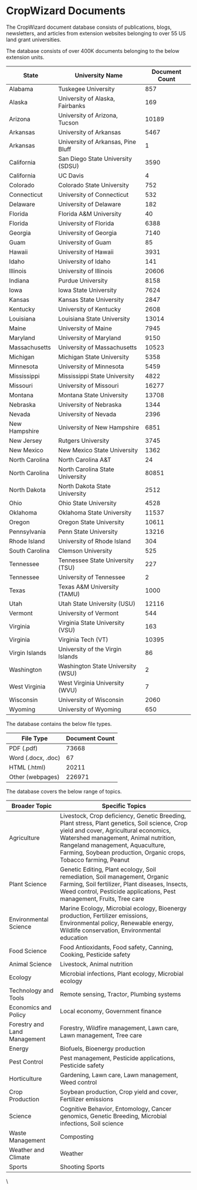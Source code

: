 # CropWizard Documents

The CropWizard document database consists of publications, blogs, newsletters, and articles from extension websites belonging to over 55 US land grant universities.&#x20;

The database consists of over 400K documents belonging to the below extension units.&#x20;

| State          | University Name                    | Document Count |
| -------------- | ---------------------------------- | -------------- |
| Alabama        | Tuskegee University                | 857            |
| Alaska         | University of Alaska, Fairbanks    | 169            |
| Arizona        | University of Arizona, Tucson      | 10189          |
| Arkansas       | University of Arkansas             | 5467           |
| Arkansas       | University of Arkansas, Pine Bluff | 1              |
| California     | San Diego State University (SDSU)  | 3590           |
| California     | UC Davis                           | 4              |
| Colorado       | Colorado State University          | 752            |
| Connecticut    | University of Connecticut          | 532            |
| Delaware       | University of Delaware             | 182            |
| Florida        | Florida A\&M University            | 40             |
| Florida        | University of Florida              | 6388           |
| Georgia        | University of Georgia              | 7140           |
| Guam           | University of Guam                 | 85             |
| Hawaii         | University of Hawaii               | 3931           |
| Idaho          | University of Idaho                | 141            |
| Illinois       | University of Illinois             | 20606          |
| Indiana        | Purdue University                  | 8158           |
| Iowa           | Iowa State University              | 7624           |
| Kansas         | Kansas State University            | 2847           |
| Kentucky       | University of Kentucky             | 2608           |
| Louisiana      | Louisiana State University         | 13014          |
| Maine          | University of Maine                | 7945           |
| Maryland       | University of Maryland             | 9150           |
| Massachusetts  | University of Massachusetts        | 10523          |
| Michigan       | Michigan State University          | 5358           |
| Minnesota      | University of Minnesota            | 5459           |
| Mississippi    | Mississippi State University       | 4822           |
| Missouri       | University of Missouri             | 16277          |
| Montana        | Montana State University           | 13708          |
| Nebraska       | University of Nebraska             | 1344           |
| Nevada         | University of Nevada               | 2396           |
| New Hampshire  | University of New Hampshire        | 6851           |
| New Jersey     | Rutgers University                 | 3745           |
| New Mexico     | New Mexico State University        | 1362           |
| North Carolina | North Carolina A\&T                | 24             |
| North Carolina | North Carolina State University    | 80851          |
| North Dakota   | North Dakota State University      | 2512           |
| Ohio           | Ohio State University              | 4528           |
| Oklahoma       | Oklahoma State University          | 11537          |
| Oregon         | Oregon State University            | 10611          |
| Pennsylvania   | Penn State University              | 13216          |
| Rhode Island   | University of Rhode Island         | 304            |
| South Carolina | Clemson University                 | 525            |
| Tennessee      | Tennessee State University (TSU)   | 227            |
| Tennessee      | University of Tennessee            | 2              |
| Texas          | Texas A\&M University (TAMU)       | 1000           |
| Utah           | Utah State University (USU)        | 12116          |
| Vermont        | University of Vermont              | 544            |
| Virginia       | Virginia State University (VSU)    | 163            |
| Virginia       | Virginia Tech (VT)                 | 10395          |
| Virgin Islands | University of the Virgin Islands   | 86             |
| Washington     | Washington State University (WSU)  | 2              |
| West Virginia  | West Virginia University (WVU)     | 7              |
| Wisconsin      | University of Wisconsin            | 2060           |
| Wyoming        | University of Wyoming              | 650            |

The database contains the below file types.&#x20;

| File Type          | Document Count |
| ------------------ | -------------- |
| PDF (.pdf)         | 73668          |
| Word (.docx, .doc) | 67             |
| HTML (.html)       | 20211          |
| Other (webpages)   | 226971         |

The database covers the below range of topics.

| Broader Topic                | Specific Topics                                                                                                                                                                                                                                                                        |
| ---------------------------- | -------------------------------------------------------------------------------------------------------------------------------------------------------------------------------------------------------------------------------------------------------------------------------------- |
| Agriculture                  | Livestock, Crop deficiency, Genetic Breeding, Plant stress, Plant genetics, Soil science, Crop yield and cover, Agricultural economics, Watershed management, Animal nutrition, Rangeland management, Aquaculture, Farming, Soybean production, Organic crops, Tobacco farming, Peanut |
| Plant Science                | Genetic Editing, Plant ecology, Soil remediation, Soil management, Organic Farming, Soil fertilizer, Plant diseases, Insects, Weed control, Pesticide applications, Pest management, Fruits, Tree care                                                                                 |
| Environmental Science        | Marine Ecology, Microbial ecology, Bioenergy production, Fertilizer emissions, Environmental policy, Renewable energy, Wildlife conservation, Environmental education                                                                                                                  |
| Food Science                 | Food Antioxidants, Food safety, Canning, Cooking, Pesticide safety                                                                                                                                                                                                                     |
| Animal Science               | Livestock, Animal nutrition                                                                                                                                                                                                                                                            |
| Ecology                      | Microbial infections, Plant ecology, Microbial ecology                                                                                                                                                                                                                                 |
| Technology and Tools         | Remote sensing, Tractor, Plumbing systems                                                                                                                                                                                                                                              |
| Economics and Policy         | Local economy, Government finance                                                                                                                                                                                                                                                      |
| Forestry and Land Management | Forestry, Wildfire management, Lawn care, Lawn management, Tree care                                                                                                                                                                                                                   |
| Energy                       | Biofuels, Bioenergy production                                                                                                                                                                                                                                                         |
| Pest Control                 | Pest management, Pesticide applications, Pesticide safety                                                                                                                                                                                                                              |
| Horticulture                 | Gardening, Lawn care, Lawn management, Weed control                                                                                                                                                                                                                                    |
| Crop Production              | Soybean production, Crop yield and cover, Fertilizer emissions                                                                                                                                                                                                                         |
| Science                      | Cognitive Behavior, Entomology, Cancer genomics, Genetic Breeding, Microbial infections, Soil science                                                                                                                                                                                  |
| Waste Management             | Composting                                                                                                                                                                                                                                                                             |
| Weather and Climate          | Weather                                                                                                                                                                                                                                                                                |
| Sports                       | Shooting Sports                                                                                                                                                                                                                                                                        |





\
